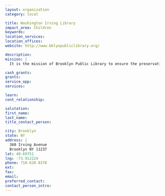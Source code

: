 ```yaml
---
layout: organization
category: local

title: Washington Irving Library
impact_area: Children
keywords: 
location_services: 
location_offices: 
website: http://www.bklynpubliclibrary.org/

description: 
mission: |
  It is the mission of Brooklyn Public Library to ensure the preservation and transmission of society's knowledge, history and culture, and to provide the people of Brooklyn with free and open access to information for education, recreation and reference.

cash_grants: 
grants: 
service_opp: 
services: 

learn: 
cont_relationship: 

salutation: 
first_name: 
last_name: 
title_contact_person: 

city: Brooklyn
state: NY
address: |
  360 Irving Avenue  
  Brooklyn NY 11237
lat: 40.69751
lng: -73.912224
phone: 718-628-8378
ext: 
fax: 
email: 
preferred_contact: 
contact_person_intro: 
---
```


